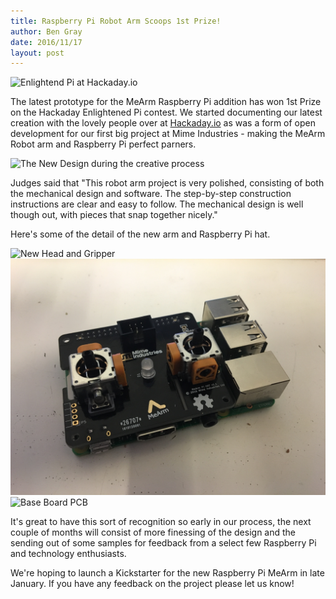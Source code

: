 ```yaml
---
title: Raspberry Pi Robot Arm Scoops 1st Prize!
author: Ben Gray
date: 2016/11/17
layout: post
---
```


![Enlightend Pi at Hackaday.io](/assets/blog/2016-11-22-raspberry-pi-robot-arm-scoops-1st-prize/enlightenedpi.jpg)

The latest prototype for the MeArm Raspberry Pi addition has won 1st Prize on the Hackaday Enlightened Pi contest. We started documenting our latest creation with the lovely people over at [Hackaday.io](https://hackaday.io/project/16537-mearm-raspberry-pi-edition) as was a form of open development for our first big project at Mime Industries - making the MeArm Robot arm and Raspberry Pi perfect parners.

![The New Design during the creative process](/assets/blog/2016-11-22-raspberry-pi-robot-arm-scoops-1st-prize/deskmess.jpg)

Judges said that "This robot arm project is very polished, consisting of both the mechanical design and software. The step-by-step construction instructions are clear and easy to follow. The mechanical design is well though out, with pieces that snap together nicely."

Here's some of the detail of the new arm and Raspberry Pi hat.

![New Head and Gripper](/assets/blog/2016-11-22-raspberry-pi-robot-arm-scoops-1st-prize/googlyeyes.jpg)
![Raspberry Pi Hat](/assets/blog/2016-11-22-raspberry-pi-robot-arm-scoops-1st-prize/hat.jpg)
![Base Board PCB](/assets/blog/2016-11-22-raspberry-pi-robot-arm-scoops-1st-prize/pcb.jpg)

It's great to have this sort of recognition so early in our process, the next couple of months will consist of more finessing of the design and the sending out of some samples for feedback from a select few Raspberry Pi and technology enthusiasts.

We're hoping to launch a Kickstarter for the new Raspberry Pi MeArm in late January. If you have any feedback on the project please let us know!
